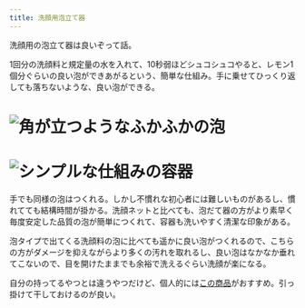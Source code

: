 ```yaml
---
title: 洗顔用泡立て器
---
```

洗顔用の泡立て器は良いぞって話。

1回分の洗顔料と規定量の水を入れて、10秒弱ほどシュコシュコやると、レモン1個分ぐらいの良い泡ができあがるという、簡単な仕組み。手に乗せてひっくり返しても落ちないような、良い泡ができる。

![](https://lh3.googleusercontent.com/docs/ADP-6oEcUb9321EvJNrj3XMHFNeyWyaUkgNxh4mFIpKXUsE_slHFqIu0XXqyZGb03cSh3GHOti0LZafqil_lo14ZJfdJabsMsUcTGptdWW2gQ2MOuxsO01Xb8urByxwRHerf7lptsvvu6oHuYKlwV10-OTG8_61Jbl7_GRWdzzirLbNLar_8IYKhrXpV793LbiD30ikREwuePzEGMbdbyhrWemQkJwye9RU0lOYG_xcqkIasM_-jPL7CkqXv7gx-cdv5rSaWjx5AmQk8ARVgw7MUrmICR8rZrEp_TlxzcySOMnoR4RhbkPSNCLtSi9p_918VDWNrfGtMtO8diKYLv3_Te8JK0Io_z6KmY62s_u1GwyA-Ld--L1P-noXG0vBTOy_fcXwSGYHmKNFGpm9yhWh42h0t8cBHeUJwJeFbVF91OBkTN3NKgSN2DCGQ5Vjof17Uok_DT3v7j_9YpT4DUiqOxYUQUOND63ik9URbglzxv7fvyq0zMXe4ufqo80FIRcAQ6pNNK4veibaZJqw4gIFg4fAjuVvXuf_T5Dqy5Ps9Xpf9_H9PcvYDbljATsYMWQk6-bM20V-lWDV7TgC9Fjm6kaUl8ZwKj45OXdgSLnSNh5MtKifk35TjYLwNtsXNqsnAagNkQI-LqSxg99WC4qi8dEyAaAMGRt4GR6HSdsdgHXGxHGUV5dAgOiIZKF4IrBnRQMJlElevel3UWdnXNVYuCwSRJqIJjvYjs9qTeTfL-l0_vE8Hn9Wj-zQRKF9Je6HR81KfoIpdrGykJ_r27nsVcXMs_fpjLpfaEYxujnoYSlcqsiSTCc8cUS62Y_qhBAB6F6Z9FgUc-405vS3suxi1RCclVHwMlowH6flIpUNvAmnqZEbNlQ9Bn_b06NT0Fr52K5AHq40GiPfAOjBF-wa0r8IznxQvENhA3p5BuGPdTMBI5Ko7RDDzUvwpfo9l7tvNoPqDLhxmgLOJTVjDUm3YK-QRUinstG1rXS5wKSuhc8uID0rP9TAeapC6442QuKal5Gz6LYGwGK8brkV1HSTJPzj4q7G4AmW3_SfbTAHLWS-YTsdt89lT1w4UWs9JmL8IKI8IB-r52ErRgbcz7HkUNDhFVWW66Ms5Fy2EpDC-KLnzg3z3cOfAj1ZIp49U8c6J56ii1aO9Np5U-dWZu_OT3T9D-BAgZKEAKqumpf9SYi3zZsNKWTIbpeOMBf0tWshDck8ibuo8-k5d5gQ8Fk_fcTw4MUvayRc6VpT78kwJ1nNGyZUr "角が立つようなふかふかの泡")
================================================================================================================================================================================================================================================================================================================================================================================================================================================================================================================================================================================================================================================================================================================================================================================================================================================================================================================================================================================================================================================================================================================================================================================================================================================================================================================================================================================

![](https://lh3.googleusercontent.com/docs/ADP-6oF4pk1uPnLo3qti3eD4lY4sbwqdM84C0zDzBhjyCcW_0I9vWPdzv-93_Ps2Nq91Nc16xCwklc6QugfA5DcT6-Davv-pOoOESF2HXavgDhcO1S05CA7IiiCoPogCRr16ULaDvCNJco0yVFFo5bj6g_P4nIxabFK1_fUNh8FbtoulvSyoO5NqjUAH4MEa5LQPKlQ2otQPE64p2jZCQ06DQU8UPMhleUDF6JRWq0ioMmKpBlXua2J6QpbjZe2ttomxOenctUBRDGZIhQxdHCNVMDGSH3LwMmgiOcO3qqJqyinKPaO4NFdpZSleWPxiPat4MlJPwbI0ao6zeWYkNd--jNQANU8PQxc8nooOwkTSI76gASIxh_jvahHfT0DAUDcRhusPtrDU6OknTFdvIyclREunjAIJokWd8qUQPqY8xFtreJKoepfPESr_9qd5NeqPLXwO4lZAnsXYG0ir04mpNkllBanPYZyx6QJTUVEgKnkoXlYTsk05ThkeQ__rQ_G5NgZA6FhEi0tk-o6cksqHYQZ2g0n5KGblQM5i7eTBGrCvO3e0oN5UJfPOEpTFHl-6ucG7kNNRBlGKc1h6-P26C1ZaMQMzBrZymhXfKiqPN5Clk4vPmYC-A9iqygHP7Blb_73NHeL0u73tpwrsOI3bIisvGLsYl_G9hRbNqdykMfBPBIXZEkdnaT3U8i4Dcl2SLU8sTmiUMXTN6rN8jRKigbMn0Ji4FuMVYt6d8b4zVv0Az26m9ENfYKvHfeJZZrOPEMoBLJeAndhxiW2-_WSVBl6T0Nxcw3G3pBIzhzY_vqN_TsX9cThVLuTQssmhYQPXuEteZQMrzVLBjq3Npz0GB6JAZOgmb5UNCxjIu2IKkqQG27w4hG6Xk99GKJGwPjElaxxQ9qB2fsM60WsJEadd6T2IHkXi6xxE6mo5zMENErydx23cWSN1Q85fnKQQEOMvml4_gZCHrK4uHnj1YoJnkyZPAk_MvDjdz7h5_7LvhtJiVrOpznAeoJak9FAe7RK5MrRwcjuJ12WDgIrR6gqeA0UDcmqt0fPcyJJrPywNdc9RfKOcNAK2t7n5IeDQByQJoJNEmbbVWMKFKHCmV1nKhV6_-q2D2_ZVXZMHuccv3ij92qtJLu4x6XJrDu19KOSdtRAJPvkrrfQXkPyWfJTXdwuO9InHi3QFlD6p2h94ys8pH3Jx5V9VZped1eWhuC989CFuX0O4y9kdkHdg9oCy0h2mLlGR3J7AIRGIeupbaQZvaNfV "シンプルな仕組みの容器")
==============================================================================================================================================================================================================================================================================================================================================================================================================================================================================================================================================================================================================================================================================================================================================================================================================================================================================================================================================================================================================================================================================================================================================================================================================================================================================================================================================================================

手でも同様の泡はつくれる。しかし不慣れな初心者には難しいものがあるし、慣れてても結構時間が掛かる。洗顔ネットと比べても、泡だて器の方がより素早く毎度安定した品質の泡が簡単につくれて、容器も洗いやすく清潔な印象がある。

泡タイプで出てくる洗顔料の泡に比べても遥かに良い泡がつくれるので、こちらの方がダメージを抑えながらより多くの汚れを取れるし、良い泡はなかなか垂れてこないので、目を開けたままでも余裕で洗えるぐらい洗顔が楽になる。

自分の持ってるやつとは違うやつだけど、個人的には[この商品](https://www.amazon.co.jp/dp/B09KMP9GDN)がおすすめ。引っ掛けて干しておけるのが良い。
